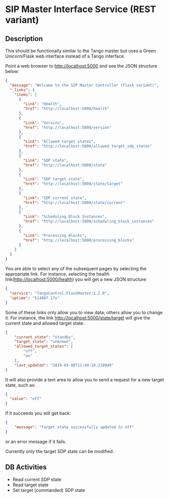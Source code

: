 # SIP Master Interface Service (REST variant)

## Description

This should be functionally similar to the Tango master but uses a Green
Unicorn/Flask web interface instead of a Tango interface.

Point a web browser to <http://localhost:5000> and see the JSON structure
below:

```json
{
  "message": "Welcome to the SIP Master Controller (flask variant)",
  "_links": {
    "items": [
      {
        "Link": "Health",
        "href": "http://localhost:5000/health"
      },
      {
        "Link": "Version",
        "href": "http://localhost:5000/version"
      },
      {
        "Link": "Allowed target states",
        "href": "http://localhost:5000/allowed_target_sdp_states"
      },
      {
        "Link": "SDP state",
        "href": "http://localhost:5000/state"
      },
      {
        "Link": "SDP target state",
        "href": "http://localhost:5000/state/target"
      },
      {
        "Link": "SDP current state",
        "href": "http://localhost:5000/state/current"
      },
      {
        "Link": "Scheduling Block Instances",
        "href": "http://localhost:5000/scheduling_block_instances"
      },
      {
        "Link": "Processing Blocks",
        "href": "http://localhost:5000/processing_blocks"
      }
    ]
  }
}
```

You are able to select any of the subsequent pages by selecting the appropriate
link. For instance, selecting the health link(<http://localhost:5000/health>)
you will get a new JSON structure:

```json
{
  "service": "TangoControl:FlaskMaster:1.2.0",
  "uptime": "514887.17s"
}
```

Some of these links only allow you to view data; others allow you
to change it. For instance, the link <http://localhost:5000/state/target>
will give the current state and allowed target state.

```json
{
    "current_state": "standby",
    "target_state": "unknown",
    "allowed_target_states": [
        "off",
        "on"
    ],
    "last_updated": "2019-03-08T11:49:18.218949"
}
```

It will also provide a text area to allow you to send a request for a new
target state, such as:

```json
{
  "value": "off"
}
```

If it succeeds you will get back:

```json
{
    "message": "Target state successfully updated to off"
}
```

or an error message if it fails.

Currently only the target SDP state can be modified.

## DB Activities

* Read current SDP state
* Read target state
* Set target (commanded) SDP state
